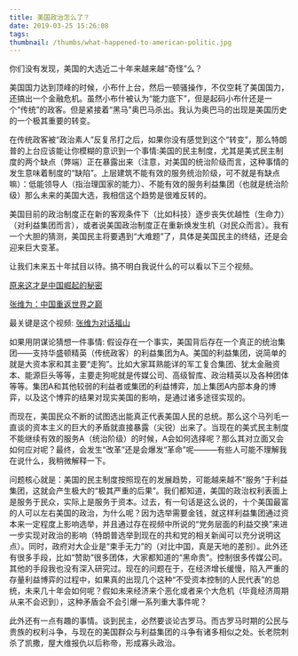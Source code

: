 ```yaml
---
title: 美国政治怎么了？
date: 2019-03-25 15:26:08
tags:
thumbnail: /thumbs/what-happened-to-american-politic.jpg
---
```

你们没有发现，美国的大选近二十年来越来越“奇怪”么？

美国国力达到顶峰的时候，小布什上台，然后一顿骚操作，不仅空耗了美国国力，还搞出一个金融危机。虽然小布什被认为“能力底下”，但是起码小布什还是一个“传统”的政客。但是紧接着“黑马”奥巴马杀出。我认为奥巴马的出现是美国历史的一个极其重要的转变。

在传统政客被“政治素人”反复吊打之后，如果你没有感觉到这个“转变”，那么特朗普的上台应该能让你模糊的意识到一个事情:美国的民主制度，尤其是美式民主制度的两个缺点（弊端）正在暴露出来（注意，对美国的统治阶级而言，这种事情的发生意味着制度的“缺陷”。上层建筑不能有效的服务统治阶级，可不就是有缺点嘛）：低能领导人（指治理国家的能力）、不能有效的服务利益集团（也就是统治阶级）那么未来的美国大选，我相信这个趋势是很难反转的。

美国目前的政治制度正在新的客观条件下（比如科技）逐步丧失优越性（生命力）（对利益集团而言），或者说美国政治制度正在重新焕发生机（对民众而言）。我有一个大胆的猜测，美国民主将要遇到“大难题”了，具体是美国民主的终结，还是会迎来巨大变革。

让我们未来五十年拭目以待。搞不明白我说什么的可以看以下三个视频。

[原来这才是中国崛起的秘密](http://www.bilibili.com/video/av8901523?share_medium=android&amp;share_source=copy_link&amp;bbid=FFB1C861-13E0-45FD-85D3-3DE7A8015664101581infoc&amp;ts=1553003518781)


[张维为：中国重返世界之巅](http://www.bilibili.com/video/av9790265?p=1&amp;share_medium=android&amp;share_source=copy_link&amp;bbid=FFB1C861-13E0-45FD-85D3-3DE7A8015664101581infoc&amp;ts=1553003613765)

最关键是这个视频:
[张维为对话福山](http://www.bilibili.com/video/av40634445?p=1&amp;share_medium=android&amp;share_source=copy_link&amp;bbid=FFB1C861-13E0-45FD-85D3-3DE7A8015664101581infoc&amp;ts=1553003685145)

如果用阴谋论猜想一件事情: 假设存在一个事实，美国背后存在一个真正的统治集团——支持华盛顿精英（传统政客）的利益集团为A。美国的利益集团，说简单的就是大资本家和其主要“走狗”。比如大家耳熟能详的军工复合集团、犹太金融资本、能源巨头等等，主要走狗呢就是传媒公司、高级智库、政治精英以及各种团体等等。集团A和其他较弱的利益者或集团的利益博弈，加上集团A内部本身的博弈，以及这个博弈的结果对现实美国的影响，是通过诸多途径实现的。

而现在，美国民众不断的试图选出能真正代表美国人民的总统。那么这个马列毛一直谈的资本主义的巨大的矛盾就直接暴露（尖锐）出来了。当现在的美式民主制度不能继续有效的服务A（统治阶级）的时候，A会如何选择呢？那么其对立面又会如何应对呢？最终，会发生“改革”还是会爆发“革命”呢———有些人可能不理解我在说什么，我稍微解释一下。

问题核心就是：美国的民主制度按照现在的发展趋势，可能越来越不“服务”于利益集团，这就会产生极大的“极其严重的后果”。我们都知道，美国的政治权利表面上是服务于民众，实际上是服务于资本。过去，有一句话是这么说的，十个美国最富的人可以左右美国的政治，为什么呢？因为选举需要金钱，就这样利益集团通过资本来一定程度上影响选举，并且通过存在视频中所说的“党务层面的利益交换”来进一步实现对政治的影响（特朗普选举到现在的共和党的相关新闻可以充分说明这点）。同时，政府对大企业是“束手无力”的（对比中国，真是天地的差别）。此外还有很多手段，比如“赞助”很多团体，大家都知道的“黑命贵”。控制很多传媒公司。其他的手段我也没有深入研究过。现在的问题在于，在经济增长缓慢，陷入严重的存量利益博弈的过程中，如果真的出现几个这种“不受资本控制的人民代表”的总统，未来几十年会如何呢？假如未来经济来个恶化或者来个大危机（毕竟经济周期从来不会迟到），这种矛盾会不会引爆一系列重大事件呢？

此外还有一点有趣的事情。谈到民主，必然要谈论古罗马。而古罗马时期的公民与贵族的权利斗争，与现在的美国群众与利益集团的斗争有诸多相似之处。长老院刺杀了凯撒，屋大维报仇以后称帝，形成寡头政治。